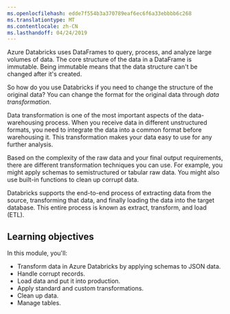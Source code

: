 ```yaml
---
ms.openlocfilehash: edde7f554b3a370789eaf6ec6f6a33ebbbb6c268
ms.translationtype: MT
ms.contentlocale: zh-CN
ms.lasthandoff: 04/24/2019
---
```


Azure Databricks uses DataFrames to query, process, and analyze large volumes of data. The core structure of the data in a DataFrame is immutable. Being immutable means that the data structure can't be changed after it's created. 

So how do you use Databricks if you need to change the structure of the original data? You can change the format for the original data through *data transformation*.

Data transformation is one of the most important aspects of the data-warehousing process. When you receive data in different unstructured formats, you need to integrate the data into a common format before warehousing it. This transformation makes your data easy to use for any further analysis.

Based on the complexity of the raw data and your final output requirements, there are different transformation techniques you can use. For example, you might apply schemas to semistructured or tabular raw data. You might also use built-in functions to clean up corrupt data.

Databricks supports the end-to-end process of extracting data from the source, transforming that data, and finally loading the data into the target database. This entire process is known as extract, transform, and load (ETL).

## <a name="learning-objectives"></a>Learning objectives

In this module, you'll:

- Transform data in Azure Databricks by applying schemas to JSON data.
- Handle corrupt records.
- Load data and put it into production.
- Apply standard and custom transformations.
- Clean up data.
- Manage tables.
